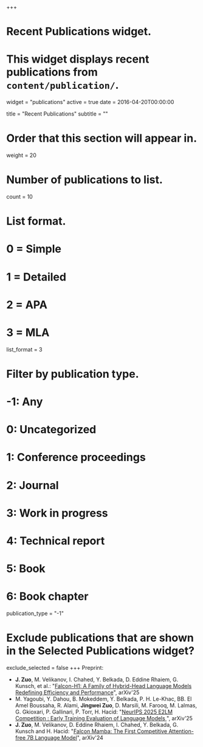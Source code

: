 +++
# Recent Publications widget.
# This widget displays recent publications from `content/publication/`.
widget = "publications"
active = true
date = 2016-04-20T00:00:00

title = "Recent Publications"
subtitle = ""

# Order that this section will appear in.
weight = 20

# Number of publications to list.
count = 10

# List format.
#   0 = Simple
#   1 = Detailed
#   2 = APA
#   3 = MLA
list_format = 3

# Filter by publication type.
# -1: Any
#  0: Uncategorized
#  1: Conference proceedings
#  2: Journal
#  3: Work in progress
#  4: Technical report
#  5: Book
#  6: Book chapter
publication_type = "-1"

# Exclude publications that are shown in the Selected Publications widget?
exclude_selected = false
+++
Preprint:

- **J. Zuo**, M. Velikanov, I. Chahed, Y. Belkada, D. Eddine Rhaiem, G. Kunsch, et al.: "[Falcon-H1: A Family of Hybrid-Head Language Models Redefining Efficiency and Performance](https://arxiv.org/abs/2507.22448)", arXiv'25
- M. Yagoubi, Y. Dahou, B. Mokeddem, Y. Belkada, P. H. Le-Khac, BB. El Amel Boussaha, R. Alami, **Jingwei Zuo**, D. Marsili, M. Farooq, M. Lalmas, G. Gkioxari, P. Gallinari, P. Torr, H. Hacid: "[NeurIPS 2025 E2LM Competition : Early Training Evaluation of Language Models ](https://arxiv.org/abs/2506.07731)", arXiv'25
- **J. Zuo**, M. Velikanov, D. Eddine Rhaiem, I. Chahed, Y. Belkada, G. Kunsch and H. Hacid: "[Falcon Mamba: The First Competitive Attention-free 7B Language Model](https://arxiv.org/pdf/2410.05355)", arXiv'24
